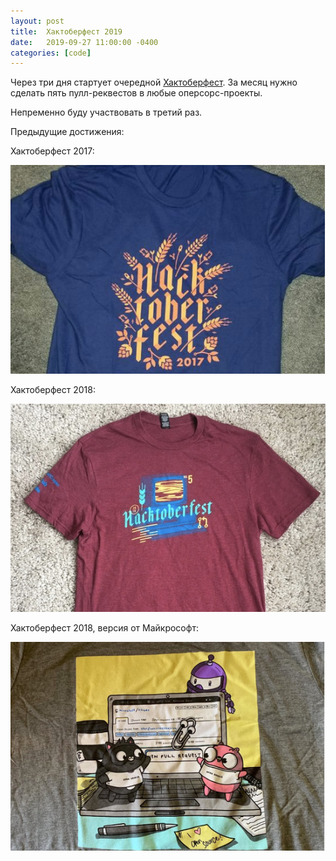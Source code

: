 ```yaml
---
layout: post
title:  Хактоберфест 2019
date:   2019-09-27 11:00:00 -0400
categories: [code]
---
```


Через три дня стартует очередной [Хактоберфест](https://hacktoberfest.digitalocean.com/). За месяц нужно сделать пять пулл-реквестов в любые оперсорс-проекты.

Непременно буду участвовать в третий раз.

Предыдущие достижения:

Хактоберфест 2017:

![](/images/hacktoberfest-2017.png)

Хактоберфест 2018:

![](/images/hacktoberfest-2018.png)

Хактоберфест 2018, версия от Майкрософт:

![](/images/hacktoberfest-2018-ms.png)
